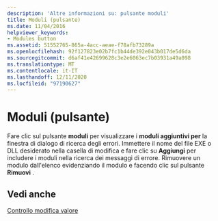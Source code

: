 ```yaml
---
description: 'Altre informazioni su: pulsante moduli'
title: Moduli (pulsante)
ms.date: 11/04/2016
helpviewer_keywords:
- Modules button
ms.assetid: 51552765-865a-4acc-aeae-f78afb73289a
ms.openlocfilehash: 92f127823e02b7fc1b44de392e043b017de5d6da
ms.sourcegitcommit: d6af41e42699628c3e2e6063ec7b03931a49a098
ms.translationtype: MT
ms.contentlocale: it-IT
ms.lasthandoff: 12/11/2020
ms.locfileid: "97190627"
---
```

# <a name="modules-button"></a>Moduli (pulsante)

Fare clic sul pulsante **moduli** per visualizzare i **moduli aggiuntivi per** la finestra di dialogo di ricerca degli errori. Immettere il nome del file EXE o DLL desiderato nella casella di modifica e fare clic su **Aggiungi** per includere i moduli nella ricerca dei messaggi di errore. Rimuovere un modulo dall'elenco evidenziando il modulo e facendo clic sul pulsante **Rimuovi** .

## <a name="see-also"></a>Vedi anche

[Controllo modifica valore](value-edit-control.md)
